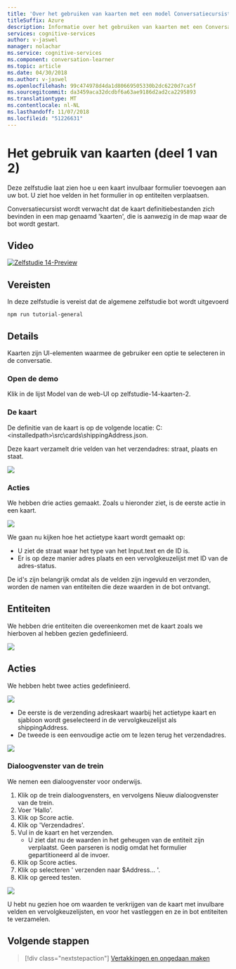 ```yaml
---
title: 'Over het gebruiken van kaarten met een model Conversatiecursist, deel 2: Microsoft Cognitive Services | Microsoft Docs'
titleSuffix: Azure
description: Informatie over het gebruiken van kaarten met een Conversatiecursist-model.
services: cognitive-services
author: v-jaswel
manager: nolachar
ms.service: cognitive-services
ms.component: conversation-learner
ms.topic: article
ms.date: 04/30/2018
ms.author: v-jaswel
ms.openlocfilehash: 99c474978d4da1d80669505330b2dc6220d7ca5f
ms.sourcegitcommit: da3459aca32dcdbf6a63ae9186d2ad2ca2295893
ms.translationtype: MT
ms.contentlocale: nl-NL
ms.lasthandoff: 11/07/2018
ms.locfileid: "51226631"
---
```

# <a name="how-to-use-cards-part-1-of-2"></a>Het gebruik van kaarten (deel 1 van 2)
Deze zelfstudie laat zien hoe u een kaart invulbaar formulier toevoegen aan uw bot. U ziet hoe velden in het formulier in op entiteiten verplaatsen.

Conversatiecursist wordt verwacht dat de kaart definitiebestanden zich bevinden in een map genaamd 'kaarten', die is aanwezig in de map waar de bot wordt gestart.

## <a name="video"></a>Video

[![Zelfstudie 14-Preview](https://aka.ms/cl-tutorial-14-preview)](https://aka.ms/blis-tutorial-14)

## <a name="requirements"></a>Vereisten
In deze zelfstudie is vereist dat de algemene zelfstudie bot wordt uitgevoerd

    npm run tutorial-general

## <a name="details"></a>Details

Kaarten zijn UI-elementen waarmee de gebruiker een optie te selecteren in de conversatie. 

### <a name="open-the-demo"></a>Open de demo

Klik in de lijst Model van de web-UI op zelfstudie-14-kaarten-2. 

### <a name="the-card"></a>De kaart

De definitie van de kaart is op de volgende locatie: C:\<installedpath\>\src\cards\shippingAddress.json.

Deze kaart verzamelt drie velden van het verzendadres: straat, plaats en staat.

![](../media/tutorial14_card.PNG)

### <a name="actions"></a>Acties

We hebben drie acties gemaakt. Zoals u hieronder ziet, is de eerste actie in een kaart.

![](../media/tutorial14_actions.PNG)

We gaan nu kijken hoe het actietype kaart wordt gemaakt op:

- U ziet de straat waar het type van het Input.text en de ID is.
- Er is op deze manier adres plaats en een vervolgkeuzelijst met ID van de adres-status.

De id's zijn belangrijk omdat als de velden zijn ingevuld en verzonden, worden de namen van entiteiten die deze waarden in de bot ontvangt.

## <a name="entities"></a>Entiteiten
We hebben drie entiteiten die overeenkomen met de kaart zoals we hierboven al hebben gezien gedefinieerd.

![](../media/tutorial14_entities.PNG)

## <a name="actions"></a>Acties

We hebben hebt twee acties gedefinieerd.

![](../media/tutorial14_actions.PNG)

- De eerste is de verzending adreskaart waarbij het actietype kaart en sjabloon wordt geselecteerd in de vervolgkeuzelijst als shippingAddress.
- De tweede is een eenvoudige actie om te lezen terug het verzendadres.

![](../media/tutorial14_sa_card.PNG)

### <a name="train-dialog"></a>Dialoogvenster van de trein

We nemen een dialoogvenster voor onderwijs.

1. Klik op de trein dialoogvensters, en vervolgens Nieuw dialoogvenster van de trein.
1. Voer 'Hallo'.
2. Klik op Score actie.
3. Klik op 'Verzendadres'.
4. Vul in de kaart en het verzenden.
    - U ziet dat nu de waarden in het geheugen van de entiteit zijn verplaatst. Geen parseren is nodig omdat het formulier gepartitioneerd al de invoer.
5. Klik op Score acties.
3. Klik op selecteren ' verzenden naar $Address... '.
4. Klik op gereed testen.

![](../media/tutorial14_train_dialog.PNG)

U hebt nu gezien hoe om waarden te verkrijgen van de kaart met invulbare velden en vervolgkeuzelijsten, en voor het vastleggen en ze in bot entiteiten te verzamelen.

## <a name="next-steps"></a>Volgende stappen

> [!div class="nextstepaction"]
> [Vertakkingen en ongedaan maken](./15-branching-and-undo.md)
